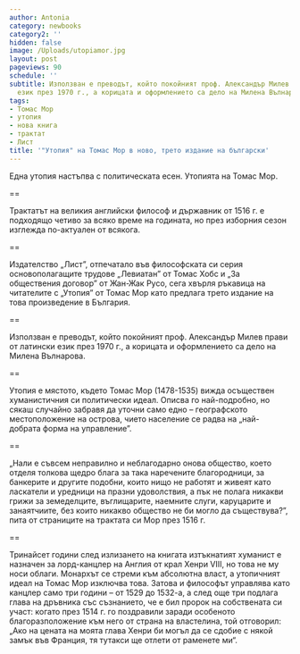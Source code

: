 ```yaml
---
author: Antonia
category: newbooks
category2: ''
hidden: false
image: /Uploads/utopiamor.jpg
layout: post
pageviews: 90
schedule: ''
subtitle: Използван е преводът, който покойният проф. Александър Милев прави от латински
  език през 1970 г., а корицата и оформлението са дело на Милена Вълнарова
tags:
- Томас Мор
- утопия
- нова книга
- трактат
- Лист
title: '"Утопия" на Томас Мор в ново, трето издание на български'
---
```


Една утопия настъпва с политическата есен. Утопията на Томас Мор. 

\==

Трактатът на великия английски философ и държавник от 1516 г. е подходящо четиво за всяко време на годината, но през изборния сезон изглежда по-актуален от всякога. 

\==

Издателство „Лист”, отпечатало във философската си серия основополагащите трудове „Левиатан” от Томас Хобс и „За обществения договор” от Жан-Жак Русо, сега хвърля ръкавица на читателите с „Утопия” от Томас Мор като предлага трето издание на това произведение в България. 

\==

Използван е преводът, който покойният проф. Александър Милев прави от латински език през 1970 г., а корицата и оформлението са дело на Милена Вълнарова.

\==

Утопия е мястото, където Томас Мор (1478-1535) вижда осъществен хуманистичния си политически идеал. Описва го най-подробно, но сякаш случайно забравя да уточни само едно – географското местоположение на острова, чието население се радва на „най-добрата форма на управление”. 

\==

„Нали е съвсем неправилно и неблагодарно онова общество, което отделя толкова щедро блага за така наречените благородници, за банкерите и другите подобни, които нищо не работят и живеят като ласкатели и уредници на празни удоволствия, а пък не полага никакви грижи за земеделците, въглищарите, наемните слуги, каруцарите и занаятчиите, без които никакво общество не би могло да съществува?”, пита от страниците на трактата си Мор през 1516 г. 

\==

Тринайсет години след излизането на книгата изтъкнатият хуманист е назначен за лорд-канцлер на Англия от крал Хенри VIII, но това не му носи облаги. Монархът се стреми към абсолютна власт, а утопичният идеал на Томас Мор изключва това. Затова и философът управлява като канцлер само три години – от 1529 до 1532-а, а след още три подлага глава на дръвника със съзнанието, че е бил пророк на собствената си участ: когато през 1514 г. го поздравили заради особеното благоразположение към него от страна на властелина, той отговорил: „Ако на цената на моята глава Хенри би могъл да се сдобие с някой замък във Франция, тя тутакси ще отлети от раменете ми“.